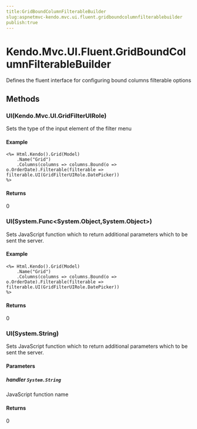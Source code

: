 ```yaml
---
title:GridBoundColumnFilterableBuilder
slug:aspnetmvc-kendo.mvc.ui.fluent.gridboundcolumnfilterablebuilder
publish:true
---
```


# Kendo.Mvc.UI.Fluent.GridBoundColumnFilterableBuilder
Defines the fluent interface for configuring bound columns filterable options



## Methods

### UI(Kendo.Mvc.UI.GridFilterUIRole)
Sets the type of the input element of the filter menu

#### Example

    <%= Html.Kendo().Grid(Model)
        .Name("Grid")
        .Columns(columns => columns.Bound(o => o.OrderDate).Filterable(filterable => filterable.UI(GridFilterUIRole.DatePicker))
    %>
        



#### Returns
0


### UI(System.Func\<System.Object,System.Object\>)
Sets JavaScript function which to return additional parameters which to be sent the server.

#### Example

    <%= Html.Kendo().Grid(Model)
        .Name("Grid")
        .Columns(columns => columns.Bound(o => o.OrderDate).Filterable(filterable => filterable.UI(GridFilterUIRole.DatePicker))
    %>
        



#### Returns
0


### UI(System.String)
Sets JavaScript function which to return additional parameters which to be sent the server.


#### Parameters

##### handler `System.String`
JavaScript function name



#### Returns
0



